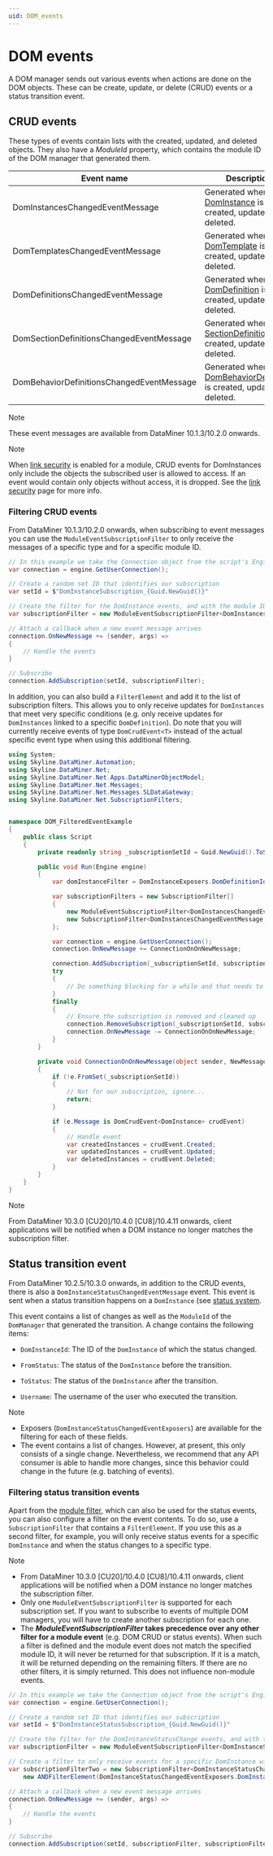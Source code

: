 ```yaml
---
uid: DOM_events
---
```


# DOM events

A DOM manager sends out various events when actions are done on the DOM objects. These can be create, update, or delete (CRUD) events or a status transition event.

## CRUD events

These types of events contain lists with the created, updated, and deleted objects. They also have a *ModuleId* property, which contains the module ID of the DOM manager that generated them.

| Event name | Description |
|--|--|
| DomInstancesChangedEventMessage | Generated when a [DomInstance](xref:DomInstance) is created, updated, or deleted. |
| DomTemplatesChangedEventMessage | Generated when a [DomTemplate](xref:DomTemplate) is created, updated, or deleted. |
| DomDefinitionsChangedEventMessage | Generated when a [DomDefinition](xref:DomDefinition) is created, updated, or deleted. |
| DomSectionDefinitionsChangedEventMessage | Generated when a [SectionDefinition](xref:DOM_SectionDefinition) is created, updated, or deleted. |
| DomBehaviorDefinitionsChangedEventMessage | Generated when a [DomBehaviorDefinition](xref:DomBehaviorDefinition) is created, updated, or deleted. |

> [!NOTE]
> These event messages are available from DataMiner 10.1.3/10.2.0 onwards.

> [!NOTE]
> When [link security](xref:DOM_SecuritySettings#linksecuritysettings) is enabled for a module, CRUD events for DomInstances only include the objects the subscribed user is allowed to access. If an event would contain only objects without access, it is dropped. See the [link security](xref:DOM_SecuritySettings#events) page for more info.

### Filtering CRUD events

From DataMiner 10.1.3/10.2.0 onwards, when subscribing to event messages you can use the `ModuleEventSubscriptionFilter` to only receive the messages of a specific type and for a specific module ID.

```csharp
// In this example we take the Connection object from the script's Engine object
var connection = engine.GetUserConnection();

// Create a random set ID that identifies our subscription
var setId = $"DomInstanceSubscription_{Guid.NewGuid()}"

// Create the filter for the DomInstance events, and with the module ID of our DomManager
var subscriptionFilter = new ModuleEventSubscriptionFilter<DomInstancesChangedEventMessage>("a_module_id");

// Attach a callback when a new event message arrives
connection.OnNewMessage += (sender, args) =>
{
    // Handle the events
}

// Subscribe
connection.AddSubscription(setId, subscriptionFilter);
```

In addition, you can also build a `FilterElement` and add it to the list of subscription filters. This allows you to only receive updates for `DomInstances` that meet very specific conditions (e.g. only receive updates for `DomInstances` linked to a specific `DomDefinition`). Do note that you will currently receive events of type `DomCrudEvent<T>` instead of the actual specific event type when using this additional filtering.

```csharp
using System;
using Skyline.DataMiner.Automation;
using Skyline.DataMiner.Net;
using Skyline.DataMiner.Net.Apps.DataMinerObjectModel;
using Skyline.DataMiner.Net.Messages;
using Skyline.DataMiner.Net.Messages.SLDataGateway;
using Skyline.DataMiner.Net.SubscriptionFilters;


namespace DOM_FilteredEventExample
{
    public class Script
    {
        private readonly string _subscriptionSetId = Guid.NewGuid().ToString(); // Generate a unique set ID

        public void Run(Engine engine)
        {
            var domInstanceFilter = DomInstanceExposers.DomDefinitionId.Equal(Guid.Parse("4849d8c7-ba9a-4ada-8cc8-ba9367dadd79"));

            var subscriptionFilters = new SubscriptionFilter[]
            {
                new ModuleEventSubscriptionFilter<DomInstancesChangedEventMessage>("assets"),
                new SubscriptionFilter<DomInstancesChangedEventMessage, DomInstance>(domInstanceFilter)
            };

            var connection = engine.GetUserConnection();
            connection.OnNewMessage += ConnectionOnOnNewMessage;

            connection.AddSubscription(_subscriptionSetId, subscriptionFilters);
            try
            {
                // Do something blocking for a while and that needs to be subscribed...
            }
            finally
            {
                // Ensure the subscription is removed and cleaned up
                connection.RemoveSubscription(_subscriptionSetId, subscriptionFilters);
                connection.OnNewMessage -= ConnectionOnOnNewMessage;
            }
        }

        private void ConnectionOnOnNewMessage(object sender, NewMessageEventArgs e)
        {
            if (!e.FromSet(_subscriptionSetId))
            {
                // Not for our subscription, ignore...
                return;
            }

            if (e.Message is DomCrudEvent<DomInstance> crudEvent)
            {
                // Handle event
                var createdInstances = crudEvent.Created;
                var updatedInstances = crudEvent.Updated;
                var deletedInstances = crudEvent.Deleted;
            }
        }
    }
}
```

> [!NOTE]
> From DataMiner 10.3.0 [CU20]/10.4.0 [CU8]/10.4.11 onwards<!--RN 40621-->, client applications will be notified when a DOM instance no longer matches the subscription filter.

## Status transition event

From DataMiner 10.2.5/10.3.0 onwards, in addition to the CRUD events, there is also a `DomInstanceStatusChangedEventMessage` event. This event is sent when a status transition happens on a `DomInstance` (see [status system](xref:DOM_status_system).

This event contains a list of changes as well as the `ModuleId` of the `DomManager` that generated the transition. A change contains the following items:

- `DomInstanceId`: The ID of the `DomInstance` of which the status changed.

- `FromStatus`: The status of the `DomInstance` before the transition.

- `ToStatus`: The status of the `DomInstance` after the transition.

- `Username`: The username of the user who executed the transition.

> [!NOTE]
>
> - Exposers (`DomInstanceStatusChangedEventExposers`) are available for the filtering for each of these fields.
> - The event contains a list of changes. However, at present, this only consists of a single change. Nevertheless, we recommend that any API consumer is able to handle more changes, since this behavior could change in the future (e.g. batching of events).

### Filtering status transition events

Apart from the [module filter](#filtering-crud-events), which can also be used for the status events, you can also configure a filter on the event contents. To do so, use a `SubscriptionFilter` that contains a `FilterElement`. If you use this as a second filter, for example, you will only receive status events for a specific `DomInstance` and when the status changes to a specific type.

> [!NOTE]
>
> - From DataMiner 10.3.0 [CU20]/10.4.0 [CU8]/10.4.11 onwards<!--RN 40621-->, client applications will be notified when a DOM instance no longer matches the subscription filter.
> - Only one `ModuleEventSubscriptionFilter` is supported for each subscription set. If you want to subscribe to events of multiple DOM managers, you will have to create another subscription for each one.
> - The ***ModuleEventSubscriptionFilter* takes precedence over any other filter for a module event** (e.g. DOM CRUD or status events). When such a filter is defined and the module event does not match the specified module ID, it will never be returned for that subscription. If it is a match, it will be returned depending on the remaining filters. If there are no other filters, it is simply returned. This does not influence non-module events.

```csharp
// In this example we take the Connection object from the script's Engine object
var connection = engine.GetUserConnection();

// Create a random set ID that identifies our subscription
var setId = $"DomInstanceStatusSubscription_{Guid.NewGuid()}"

// Create the filter for the DomInstanceStatusChange events, and with the module ID of our DomManager
var subscriptionFilter = new ModuleEventSubscriptionFilter<DomInstanceStatusChangedEventMessage>("a_module_id");

// Create a filter to only receive events for a specific DomInstance with a specific 'to status'
var subscriptionFilterTwo = new SubscriptionFilter<DomInstanceStatusChangedEventMessage, DomInstanceStatusChange>(
    new ANDFilterElement(DomInstanceStatusChangedEventExposers.DomInstanceId.Equal(domInstance.ID.Id), DomInstanceStatusChangedEventExposers.ToStatus.Equal("to_status_id")));

// Attach a callback when a new event message arrives
connection.OnNewMessage += (sender, args) =>
{
    // Handle the events
}

// Subscribe
connection.AddSubscription(setId, subscriptionFilter, subscriptionFilterTwo);
```
